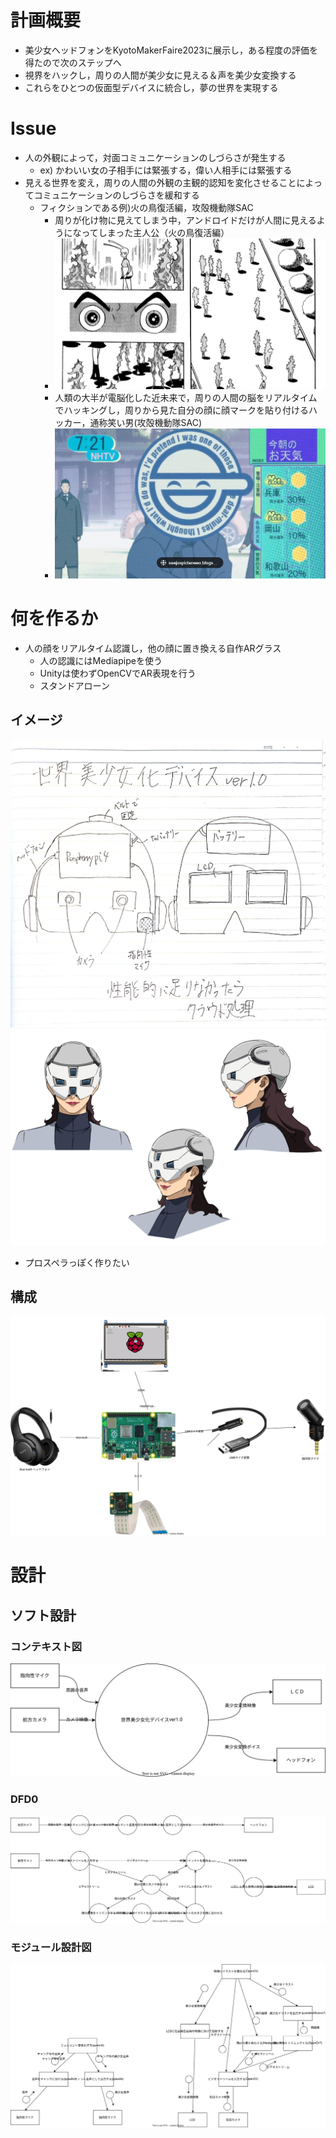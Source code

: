 # 計画概要
- 美少女ヘッドフォンをKyotoMakerFaire2023に展示し，ある程度の評価を得たので次のステップへ
- 視界をハックし，周りの人間が美少女に見える＆声を美少女変換する
- これらをひとつの仮面型デバイスに統合し，夢の世界を実現する
# Issue 
- 人の外観によって，対面コミュニケーションのしづらさが発生する
  - ex) かわいい女の子相手には緊張する，偉い人相手には緊張する
- 見える世界を変え，周りの人間の外観の主観的認知を変化させることによってコミュニケーションのしづらさを緩和する
  - フィクションである例)火の鳥復活編，攻殻機動隊SAC
    - 周りが化け物に見えてしまう中，アンドロイドだけが人間に見えるようになってしまった主人公（火の鳥復活編）
    - ![](20230528132639.png)
    - 人類の大半が電脳化した近未来で，周りの人間の脳をリアルタイムでハッキングし，周りから見た自分の顔に顔マークを貼り付けるハッカー，通称笑い男(攻殻機動隊SAC)
    - ![](20230528133311.png)
# 何を作るか
- 人の顔をリアルタイム認識し，他の顔に置き換える自作ARグラス
  - 人の認識にはMediapipeを使う
  - Unityは使わずOpenCVでAR表現を行う
  - スタンドアローン
## イメージ
![design](images/design.jpg)
![muskimage](images/muskimage.png)
- プロスペラっぽく作りたい
## 構成
![sturucture](images/structure.drawio.svg)
# 設計
## ソフト設計
### コンテキスト図
![context](images/context.drawio.svg)

### DFD0
![dfd0](images/dfd0.drawio.svg)

### モジュール設計図
![module](images/modulestructure.drawio.svg)